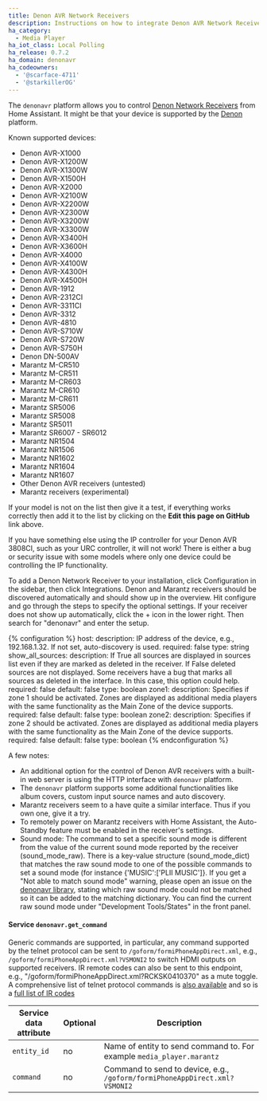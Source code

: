 ```yaml
---
title: Denon AVR Network Receivers
description: Instructions on how to integrate Denon AVR Network Receivers into Home Assistant.
ha_category:
  - Media Player
ha_iot_class: Local Polling
ha_release: 0.7.2
ha_domain: denonavr
ha_codeowners:
  - '@scarface-4711'
  - '@starkillerOG'
---
```


The `denonavr` platform allows you to control [Denon Network Receivers](https://www.denon.com/en-gb/shop/networkmusicsystem/ceolpiccolon4) from Home Assistant. It might be that your device is supported by the [Denon] platform.

Known supported devices:

- Denon AVR-X1000
- Denon AVR-X1200W
- Denon AVR-X1300W
- Denon AVR-X1500H
- Denon AVR-X2000
- Denon AVR-X2100W
- Denon AVR-X2200W
- Denon AVR-X2300W
- Denon AVR-X3200W
- Denon AVR-X3300W
- Denon AVR-X3400H
- Denon AVR-X3600H
- Denon AVR-X4000
- Denon AVR-X4100W
- Denon AVR-X4300H
- Denon AVR-X4500H
- Denon AVR-1912
- Denon AVR-2312CI
- Denon AVR-3311CI
- Denon AVR-3312
- Denon AVR-4810
- Denon AVR-S710W
- Denon AVR-S720W
- Denon AVR-S750H
- Denon DN-500AV
- Marantz M-CR510
- Marantz M-CR511
- Marantz M-CR603
- Marantz M-CR610
- Marantz M-CR611
- Marantz SR5006
- Marantz SR5008
- Marantz SR5011
- Marantz SR6007 - SR6012
- Marantz NR1504
- Marantz NR1506
- Marantz NR1602
- Marantz NR1604
- Marantz NR1607
- Other Denon AVR receivers (untested)
- Marantz receivers (experimental)

If your model is not on the list then give it a test, if everything works correctly then add it to the list by clicking on the **Edit this page on GitHub** link above.

<div class='note warning'>
If you have something else using the IP controller for your Denon AVR 3808CI, such as your URC controller, it will not work! There is either a bug or security issue with some models where only one device could be controlling the IP functionality.
</div>

To add a Denon Network Receiver to your installation, click Configuration in the sidebar, then click Integrations. Denon and Marantz receivers should be discovered automatically and should show up in the overview. Hit configure and go through the steps to specify the optional settings. If your receiver does not show up automatically, click the + icon in the lower right. Then search for "denonavr" and enter the setup.

{% configuration %}
host:
  description: IP address of the device, e.g., 192.168.1.32. If not set, auto-discovery is used.
  required: false
  type: string
show_all_sources:
  description: If True all sources are displayed in sources list even if they are marked as deleted in the receiver. If False deleted sources are not displayed. Some receivers have a bug that marks all sources as deleted in the interface. In this case, this option could help.
  required: false
  default: false
  type: boolean
zone1:
  description: Specifies if zone 1 should be activated. Zones are displayed as additional media players with the same functionality as the Main Zone of the device supports.
  required: false
  default: false
  type: boolean
zone2:
  description: Specifies if zone 2 should be activated. Zones are displayed as additional media players with the same functionality as the Main Zone of the device supports.
  required: false
  default: false
  type: boolean
{% endconfiguration %}

A few notes:

- An additional option for the control of Denon AVR receivers with a built-in web server is using the HTTP interface with `denonavr` platform.
- The `denonavr` platform supports some additional functionalities like album covers, custom input source names and auto discovery.
- Marantz receivers seem to a have quite a similar interface. Thus if you own one, give it a try.
- To remotely power on Marantz receivers with Home Assistant, the Auto-Standby feature must be enabled in the receiver's settings.
- Sound mode: The command to set a specific sound mode is different from the value of the current sound mode reported by the receiver (sound_mode_raw). There is a key-value structure (sound_mode_dict) that matches the raw sound mode to one of the possible commands to set a sound mode (for instance {'MUSIC':['PLII MUSIC']}. If you get a "Not able to match sound mode" warning, please open an issue on the [denonavr library](https://github.com/scarface-4711/denonavr), stating which raw sound mode could not be matched so it can be added to the matching dictionary. You can find the current raw sound mode under "Development Tools/States" in the front panel.


#### Service `denonavr.get_command`

Generic commands are supported, in particular, any command supported by the telnet protocol can be sent to `/goform/formiPhoneAppDirect.xml`, e.g., `/goform/formiPhoneAppDirect.xml?VSMONI2` to switch HDMI outputs on supported receivers. IR remote codes can also be sent to this endpoint, e.g.,  "/goform/formiPhoneAppDirect.xml?RCKSK0410370" as a mute toggle.  
A comprehensive list of telnet protocol commands is [also available](http://assets.denon.com/_layouts/15/xlviewer.aspx?id=/DocumentMaster/us/AVR-X6400H_X4400H_X3400H_X2400H_X1400H_S930H_S730H_PROTOCOL_V01.xlsx) and so is a [full list of IR codes](http://assets.denon.com/DocumentMaster/UK/AVR3313_IR_CODE_V01.pdf)

| Service data attribute | Optional | Description                                          |
| ---------------------- | -------- | ---------------------------------------------------- |
| `entity_id`            |       no | Name of entity to send command to. For example `media_player.marantz`|
| `command`              |       no | Command to send to device, e.g.,  `/goform/formiPhoneAppDirect.xml?VSMONI2`|

[Denon]: /integrations/denon
